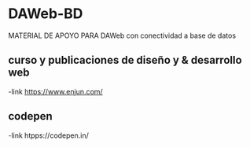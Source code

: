 # DAWeb-BD
MATERIAL DE APOYO PARA DAWeb con conectividad a base de datos
## curso y publicaciones de diseño y & desarrollo web
-link https://www.enjun.com/
## codepen 
-link htpps://codepen.in/
